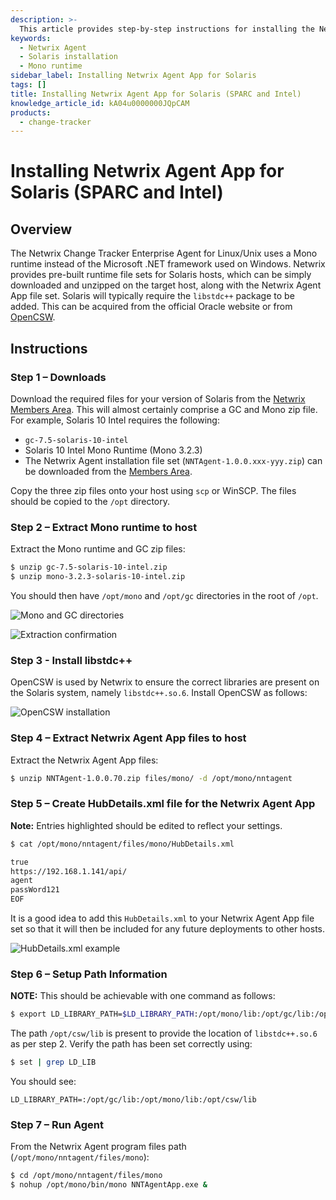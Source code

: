```yaml
---
description: >-
  This article provides step-by-step instructions for installing the Netwrix Agent App on Solaris systems, including necessary downloads and configurations.
keywords:
  - Netwrix Agent
  - Solaris installation
  - Mono runtime
sidebar_label: Installing Netwrix Agent App for Solaris
tags: []
title: Installing Netwrix Agent App for Solaris (SPARC and Intel)
knowledge_article_id: kA04u0000000JQpCAM
products:
  - change-tracker
---
```


# Installing Netwrix Agent App for Solaris (SPARC and Intel)

## Overview

The Netwrix Change Tracker Enterprise Agent for Linux/Unix uses a Mono runtime instead of the Microsoft .NET framework used on Windows. Netwrix provides pre-built runtime file sets for Solaris hosts, which can be simply downloaded and unzipped on the target host, along with the Netwrix Agent App file set. Solaris will typically require the `libstdc++` package to be added. This can be acquired from the official Oracle website or from [OpenCSW](http://www.opencsw.org/).

## Instructions

### Step 1 – Downloads

Download the required files for your version of Solaris from the [Netwrix Members Area](http://www.newnettechnologies.com/members-area/member-2/cat_view/6-support-information-for-existing-customers/23-nnt-agent-app-nix-runtime-packages.html). This will almost certainly comprise a GC and Mono zip file. For example, Solaris 10 Intel requires the following:

- `gc-7.5-solaris-10-intel`
- Solaris 10 Intel Mono Runtime (Mono 3.2.3)
- The Netwrix Agent installation file set (`NNTAgent-1.0.0.xxx-yyy.zip`) can be downloaded from the [Members Area](http://www.newnettechnologies.com/members-area/member-2/doc_download/172-nnt-change-tracker-6-5-agent.html).

Copy the three zip files onto your host using `scp` or WinSCP. The files should be copied to the `/opt` directory.

### Step 2 – Extract Mono runtime to host

Extract the Mono runtime and GC zip files:

```bash
$ unzip gc-7.5-solaris-10-intel.zip
$ unzip mono-3.2.3-solaris-10-intel.zip
```

You should then have `/opt/mono` and `/opt/gc` directories in the root of `/opt`.

![Mono and GC directories](https://nwxcorp--c.na147.content.force.com/sfc/dist/version/download/?oid=00D7000000091pB&ids=0684u00000LdK0p&d=%2Fa%2F4u000000LzTd%2F9od64NQxxT_IKKhF6HsLZROyJrXot9B6l52C6pyVfI0&asPdf=false)

![Extraction confirmation](https://nwxcorp--c.na147.content.force.com/sfc/dist/version/download/?oid=00D7000000091pB&ids=0684u00000LdJrK&d=%2Fa%2F4u000000LzTA%2FD8M4LIDk6b0hufS2aDVODx3s3HfkQDktJcHlb.TspaM&asPdf=false)

### Step 3 - Install libstdc++

OpenCSW is used by Netwrix to ensure the correct libraries are present on the Solaris system, namely `libstdc++.so.6`. Install OpenCSW as follows:

![OpenCSW installation](https://nwxcorp--c.na147.content.force.com/sfc/dist/version/download/?oid=00D7000000091pB&ids=0684u00000LdK0u&d=%2Fa%2F4u000000LzTi%2FZX_cY_0VwkAzb8MyTu_epd1pCOB51jXKw0NBI3FwGAg&asPdf=false)

### Step 4 – Extract Netwrix Agent App files to host

Extract the Netwrix Agent App files:

```bash
$ unzip NNTAgent-1.0.0.70.zip files/mono/ -d /opt/mono/nntagent
```

### Step 5 – Create HubDetails.xml file for the Netwrix Agent App

**Note:** Entries highlighted should be edited to reflect your settings.

```bash
$ cat /opt/mono/nntagent/files/mono/HubDetails.xml
```

```xml
true
https://192.168.1.141/api/
agent
passWord121
EOF
```

It is a good idea to add this `HubDetails.xml` to your Netwrix Agent App file set so that it will then be included for any future deployments to other hosts.

![HubDetails.xml example](https://nwxcorp--c.na147.content.force.com/sfc/dist/version/download/?oid=00D7000000091pB&ids=0684u00000LdK0z&d=%2Fa%2F4u000000LzTn%2FNoL9oFoxSbHQpgXV4BzJ1q.MGV6_LeoMuK3N.nu8Tiw&asPdf=false)

### Step 6 – Setup Path Information

**NOTE:** This should be achievable with one command as follows:

```bash
$ export LD_LIBRARY_PATH=$LD_LIBRARY_PATH:/opt/mono/lib:/opt/gc/lib:/opt/csw/lib
```

The path `/opt/csw/lib` is present to provide the location of `libstdc++.so.6` as per step 2. Verify the path has been set correctly using:

```bash
$ set | grep LD_LIB
```

You should see:

```
LD_LIBRARY_PATH=:/opt/gc/lib:/opt/mono/lib:/opt/csw/lib
```

### Step 7 – Run Agent

From the Netwrix Agent program files path (`/opt/mono/nntagent/files/mono`):

```bash
$ cd /opt/mono/nntagent/files/mono
$ nohup /opt/mono/bin/mono NNTAgentApp.exe &
```